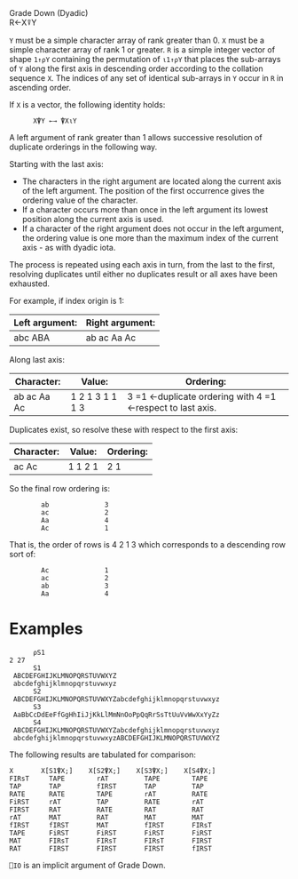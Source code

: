 <div class="heading">
  <div class="name">Grade Down (Dyadic)</div>
  <div class="command">R←X⍒Y</div>
</div>

`Y` must be a simple character array of rank greater than 0.  `X` must be a simple character array of rank 1 or greater.  `R` is a simple integer vector of shape `1↑⍴Y` containing the permutation of `⍳1↑⍴Y` that places the sub-arrays of `Y` along the first axis in descending order according to the collation sequence `X`.  The indices of any set of identical sub-arrays in `Y` occur in `R` in ascending order.

If `X` is a vector, the following identity holds:
```apl
      X⍒Y ←→ ⍒X⍳Y
```

A left argument of rank greater than 1 allows successive resolution of duplicate orderings in the following way.

Starting with the last axis:

- The characters in the right argument are located along the current axis of the left argument.  The position of the first occurrence gives the ordering value of the character.
- If a character occurs more than once in the left argument its lowest position along the current axis is used.
- If a character of the right argument does not occur in the left argument, the ordering value is one more than the maximum index of the current axis - as with dyadic iota.

The process is repeated using each axis in turn, from the last to the first, resolving duplicates until either no duplicates result or all axes have been exhausted.

For example, if index origin is 1:

| Left argument: | Right argument: |
| --- | --- |
| abc ABA | ab ac Aa Ac |

Along last axis:

| Character: | Value: | Ordering: |
| --- | --- | --- |
| ab ac Aa Ac | 1 2 1 3 1 1 1 3 | 3 =1   <-duplicate ordering with 4 =1   <-respect to last axis. |

Duplicates exist, so resolve these with respect to the first axis:

| Character: | Value: | Ordering: |
| --- | --- | --- |
| ac Ac | 1 1 2 1 | 2 1 |

So the final row ordering is:
```apl
        ab              3
        ac              2
        Aa              4
        Ac              1
```

That is, the order of rows is 4 2 1 3 which corresponds to a descending row sort of:
```apl
        Ac              1
        ac              2
        ab              3
        Aa              4
```

# Examples
```apl
      ⍴S1
2 27
      S1
 ABCDEFGHIJKLMNOPQRSTUVWXYZ
 abcdefghijklmnopqrstuvwxyz
      S2
 ABCDEFGHIJKLMNOPQRSTUVWXYZabcdefghijklmnopqrstuvwxyz
      S3
 AaBbCcDdEeFfGgHhIiJjKkLlMmNnOoPpQqRrSsTtUuVvWwXxYyZz
      S4
 ABCDEFGHIJKLMNOPQRSTUVWXYZabcdefghijklmnopqrstuvwxyz
 abcdefghijklmnopqrstuvwxyzABCDEFGHIJKLMNOPQRSTUVWXYZ
```

The following results are tabulated for comparison:
```apl
X       X[S1⍒X;]    X[S2⍒X;]    X[S3⍒X;]    X[S4⍒X;]
FIRsT     TAPE        rAT         TAPE        TAPE
TAP       TAP         fIRST       TAP         TAP
RATE      RATE        TAPE        rAT         RATE
FiRST     rAT         TAP         RATE        rAT
FIRST     RAT         RATE        RAT         RAT
rAT       MAT         RAT         MAT         MAT
fIRST     fIRST       MAT         fIRST       FIRsT
TAPE      FiRST       FiRST       FiRST       FiRST
MAT       FIRsT       FIRsT       FIRsT       FIRST
RAT       FIRST       FIRST       FIRST       fIRST
```

`⎕IO` is an implicit argument of Grade Down.
